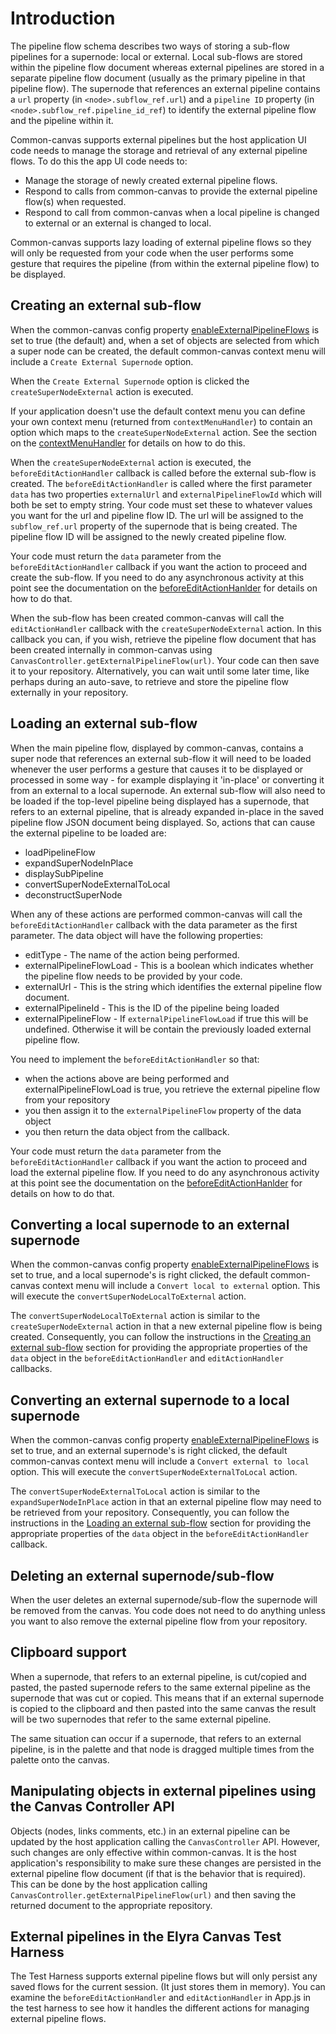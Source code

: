 # Introduction

The pipeline flow schema describes two ways of storing a sub-flow pipelines for a supernode: local or external. Local sub-flows are stored within the pipeline flow document whereas external pipelines are stored in a separate pipeline flow document (usually as the primary pipeline in that pipeline flow). The supernode that references an external pipeline contains a `url` property (in `<node>.subflow_ref.url`) and a `pipeline ID` property (in `<node>.subflow_ref.pipeline_id_ref`) to identify the external pipeline flow and the pipeline within it.

Common-canvas supports external pipelines but the host application UI code needs to manage the storage and retrieval of any external pipeline flows. To do this the app UI code needs to:

* Manage the storage of newly created external pipeline flows.
* Respond to calls from common-canvas to provide the external pipeline flow(s) when requested.
* Respond to call from common-canvas when a local pipeline is changed to external or an external is changed to local.

Common-canvas supports lazy loading of external pipeline flows so they will only be requested from your code when the user performs some gesture that requires the pipeline (from within the external pipeline flow) to be displayed.  

## Creating an external sub-flow
When the common-canvas config property [enableExternalPipelineFlows](/2.1-Config-Objects#enableexternalpipelineflows) is set to true (the default) and, when a set of objects are selected from which a super node can be created, the default common-canvas context menu will include a `Create External Supernode` option. 

When the `Create External Supernode` option is clicked the `createSuperNodeExternal` action is executed. 

If your application doesn't use the default context menu you can define your own context menu (returned from `contextMenuHandler`) to contain an option which maps to the `createSuperNodeExternal` action. See the section on the [contextMenuHandler](/2.2-Common-Canvas-callbacks#contextmenuhandler) for details on how to do this.

When the `createSuperNodeExternal` action is executed, the `beforeEditActionHandler` callback is called before the external sub-flow is created. The `beforeEditActionHandler` is called where the first parameter `data` has two properties `externalUrl` and `externalPipelineFlowId` which will both be set to empty string.  Your code must set these to whatever values you want for the url and pipeline flow ID. The url will be assigned to the `subflow_ref.url` property of the supernode that is being created. The pipeline flow ID will be assigned to the newly created pipeline flow. 

Your code must return the `data` parameter from the `beforeEditActionHandler` callback if you want the action to proceed and create the sub-flow. If you need to do any asynchronous activity at this point see the documentation on the [beforeEditActionHanlder](/2.2-Common-Canvas-callbacks#beforeeditactionhandler) for details on how to do that.


When the sub-flow has been created common-canvas will call the `editActionHandler` callback with the `createSuperNodeExternal` action. In this callback you can, if you wish, retrieve the pipeline flow document that has been created internally in common-canvas using `CanvasController.getExternalPipelineFlow(url)`. Your code can then save it to your repository. Alternatively, you can wait until some later time, like perhaps during an auto-save, to retrieve and store the pipeline flow externally in your repository.


## Loading an external sub-flow
When the main pipeline flow, displayed by common-canvas, contains a super node that references an external sub-flow it will need to be loaded whenever the user performs a gesture that causes it to be displayed or processed in some way - for example displaying it 'in-place' or converting it from an external to a local supernode. An external sub-flow will also need to be loaded if the top-level pipeline being displayed has a supernode, that refers to an external pipeline, that is already expanded in-place in the saved pipeline flow JSON document being displayed. So, actions that can cause the external pipeline to be loaded are:

* loadPipelineFlow
* expandSuperNodeInPlace
* displaySubPipeline
* convertSuperNodeExternalToLocal
* deconstructSuperNode

When any of these actions are performed common-canvas will call the `beforeEditActionHandler` callback with the data parameter as the first parameter. The data object will have the following properties:

* editType - The name of the action being performed.
* externalPipelineFlowLoad - This is a boolean which indicates whether the pipeline flow needs to be provided by your code.
* externalUrl - This is the string which identifies the external pipeline flow document.
* externalPipelineId - This is the ID of the pipeline being loaded
* externalPipelineFlow - If `externalPipelineFlowLoad` if true this will be undefined. Otherwise it will be contain the previously loaded external pipeline flow.
 
You need to implement the `beforeEditActionHandler` so that: 

* when the actions above are being performed and externalPipelineFlowLoad is true, you retrieve the external pipeline flow from your repository
* you then assign it to the `externalPipelineFlow` property of the data object
* you then return the data object from the callback.

Your code must return the `data` parameter from the `beforeEditActionHandler` callback if you want the action to proceed and load the external pipeline flow. If you need to do any asynchronous activity at this point see the documentation on the [beforeEditActionHanlder](/2.2-Common-Canvas-callbacks#beforeeditactionhandler) for details on how to do that.

## Converting a local supernode to an external supernode
When the common-canvas config property [enableExternalPipelineFlows](/2.1-Config-Objects#enableexternalpipelineflows) is set to true, and a local supernode's is right clicked, the default common-canvas context menu will include a `Convert local to external` option.  This will execute the `convertSuperNodeLocalToExternal` action. 

The `convertSuperNodeLocalToExternal` action is similar to the `createSuperNodeExternal` action in that a new external pipeline flow is being created. Consequently, you can follow the instructions in the [Creating an external sub-flow](/2.9-External-Subflows-support#creating-an-external-sub-flow) section for providing the appropriate properties of the `data` object in the `beforeEditActionHandler` and `editActionHandler` callbacks.

## Converting an external supernode to a local supernode
When the common-canvas config property [enableExternalPipelineFlows](/2.1-Config-Objects#enableexternalpipelineflows) is set to true, and an external supernode's is right clicked, the default common-canvas context menu will include a `Convert external to local` option.  This will execute the `convertSuperNodeExternalToLocal` action. 

The `convertSuperNodeExternalToLocal` action is similar to the `expandSuperNodeInPlace` action in that an external pipeline flow may need to be retrieved from your repository. Consequently, you can follow the instructions in the [Loading an external sub-flow](/2.9-External-Subflows-support#loading-an-external-sub-flow) section for providing the appropriate properties of the `data` object in the `beforeEditActionHandler` callback.

## Deleting an external supernode/sub-flow 
When the user deletes an external supernode/sub-flow the supernode will be removed from the canvas. You code does not need to do anything unless you want to also remove the external pipeline flow from your repository. 

## Clipboard support 
When a supernode, that refers to an external pipeline, is cut/copied and pasted, the pasted supernode refers to the same external pipeline as the supernode that was cut or copied. This means that if an external supernode is copied to the clipboard and then pasted into the same canvas the result will be two supernodes that refer to the same external pipeline.  

The same situation can occur if a supernode, that refers to an external pipeline, is in the palette and that node is dragged multiple times from the palette onto the canvas.

## Manipulating objects in external pipelines using the Canvas Controller API
Objects (nodes, links comments, etc.) in an external pipeline can be updated by the host application calling the `CanvasController` API. However, such changes are only effective within common-canvas. It is the host application's responsibility to make sure these changes are persisted in the external pipeline flow document (if that is the behavior that is required). This can be done by the host application calling `CanvasController.getExternalPipelineFlow(url)` and then saving the returned document to the appropriate repository.

## External pipelines in the Elyra Canvas Test Harness
The Test Harness supports external pipeline flows but will only persist any saved flows for the current session. (It just stores them in memory).  You can examine the `beforeEditActionHandler` and `editActionHandler` in App.js in the test harness to see how it handles the different actions for managing external pipeline flows. 